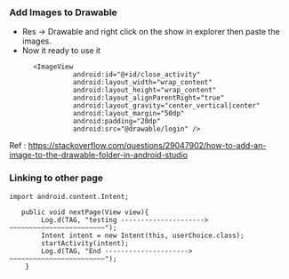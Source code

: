 ### Add Images to Drawable

- Res -> Drawable and right click on the show in explorer then paste the images. 
- Now it ready to use it


``` android
      <ImageView
                android:id="@+id/close_activity"
                android:layout_width="wrap_content"
                android:layout_height="wrap_content"
                android:layout_alignParentRight="true"
                android:layout_gravity="center_vertical|center"
                android:layout_margin="50dp"
                android:padding="20dp"
                android:src="@drawable/login" />

```
Ref : https://stackoverflow.com/questions/29047902/how-to-add-an-image-to-the-drawable-folder-in-android-studio

### Linking to other page 

```
import android.content.Intent;

   public void nextPage(View view){
        Log.d(TAG, "testing ---------------------> ~~~~~~~~~~~~~~~~~~~~~~~~");
        Intent intent = new Intent(this, userChoice.class);
        startActivity(intent);
        Log.d(TAG, "End ---------------------> ~~~~~~~~~~~~~~~~~~~~~~~~");
    }
    
 ```
 
